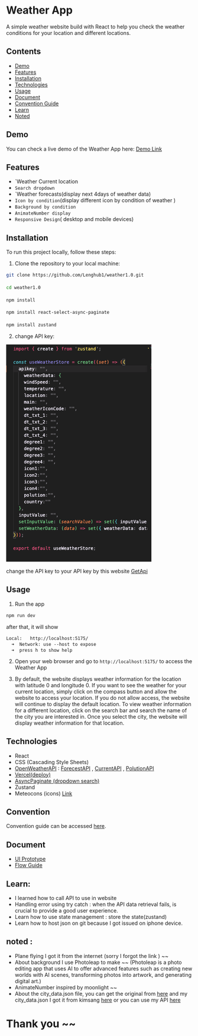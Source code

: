 # Weather App

A simple weather website build with React to help you check the weather conditions for your location and different locations.

## Contents

- [Demo](#demo)
- [Features](#features)
- [Installation](#installation)
- [Technologies](#technologies)
- [Usage](#usage)
- [Document](#document)
- [Convention Guide](#convention)
- [Learn](#learn)
- [Noted](#noted)

## Demo

You can check a live demo of the Weather App here: [Demo Link](https://weather-tourleng.vercel.app/)

## Features

- `Weather Current location
- `Search dropdown`
- `Weather forecasts(display next 4days of weather data)
- `Icon by condition`(display different icon by condition of weather )
- `Background by condition`
- `AnimateNumber display`
- `Responsive Design`( desktop and mobile devices)

## Installation 

To run this project locally, follow these steps:

1. Clone the repository to your local machine:

``` bash
git clone https://github.com/Lenghub1/weather1.0.git

cd weather1.0

npm install

npm install react-select-async-paginate

npm install zustand
```

2. change API key:

![Apikey](/src/assets/apikeySs.png)

change the API key to your API key by this website [GetApi](https://home.openweathermap.org/api_keys)

## Usage

1. Run the app

```bash
npm run dev
```
after that, it will show
```
Local:   http://localhost:5175/
  ➜  Network: use --host to expose
  ➜  press h to show help
```
2. Open your web browser and go to `http://localhost:5175/` to access the Weather App

3. By default, the website displays weather information for the location with latitude 0 and longitude 0. If you want to see the weather for your current location, simply click on the compass button and allow the website to access your location. If you do not allow access, the website will continue to display the default location. To view weather information for a different location, click on the search bar and search the name of the city you are interested in. Once you select the city, the website will display weather information for that location.

## Technologies
- React
- CSS (Cascading Style Sheets)
- [OpenWeatherAPI](https://openweathermap.org/api) : [ForecestAPI](https://openweathermap.org/forecast5) , [CurrentAPI](https://openweathermap.org/current) , [PolutionAPI](https://openweathermap.org/api/air-pollution)
- [Vercel(deploy)](https://vercel.com/new)
- [AsyncPaginate (dropdown search)](https://www.npmjs.com/package/react-select-async-paginate)
- Zustand
- Meteocons (icons) [Link](https://bas.dev/work/meteocons)
## Convention
Convention guide can be accessed [here](/document/convention-guide.md).

## Document
- [UI Prototype](https://www.figma.com/file/n2YhbGxZbWdDZsWz0N0YIR/WeatherApp-TourLeng?type=design&node-id=0%3A1&mode=design&t=HEWIbvS7cMvWGwKO-1)
- [Flow Guide](https://zpl.io/p1D7eMJ)
## Learn:
- I learned how to call API to use in website
- Handling error using try catch : when the API data retrieval fails, is crucial to provide a good user experience.
- Learn how to use state management : store the state(zustand)
- Learn how to host json on git because I got issued on iphone device.

## noted :
- Plane flying I got it from the internet (sorry I forgot the link ) ~~
- About background I use Photoleap to make ~~ (Photoleap is a photo editing app that uses AI to offer advanced features such as creating new worlds with AI scenes, transforming photos into artwork, and generating digital art.)
- AnimateNumber inspired by moonlight ~~
- About the city_data.json file, you can get the original from [here](http://bulk.openweathermap.org/sample/) and my city_data.json I got it from kimsang [here](https://github.com/anb-hq/CnD_Mok_Kimsang_Weather/tree/main/src/data) or you can use my API [here](https://lenghub1.github.io/city_json/cityname_data.json) 
# Thank you ~~ 
